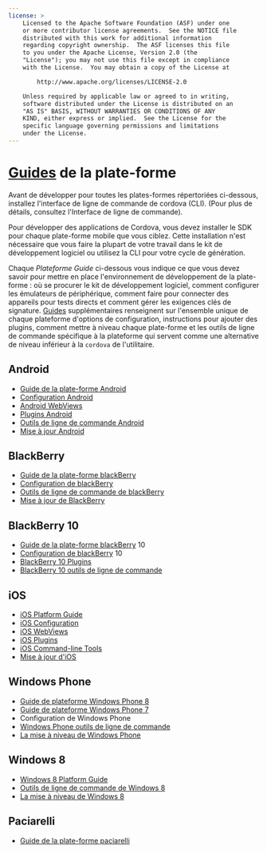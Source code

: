 ```yaml
---
license: >
    Licensed to the Apache Software Foundation (ASF) under one
    or more contributor license agreements.  See the NOTICE file
    distributed with this work for additional information
    regarding copyright ownership.  The ASF licenses this file
    to you under the Apache License, Version 2.0 (the
    "License"); you may not use this file except in compliance
    with the License.  You may obtain a copy of the License at

        http://www.apache.org/licenses/LICENSE-2.0

    Unless required by applicable law or agreed to in writing,
    software distributed under the License is distributed on an
    "AS IS" BASIS, WITHOUT WARRANTIES OR CONDITIONS OF ANY
    KIND, either express or implied.  See the License for the
    specific language governing permissions and limitations
    under the License.
---
```


# <a href="../../index.html">Guides</a> de la plate-forme

Avant de développer pour toutes les plates-formes répertoriées ci-dessous, installez l'interface de ligne de commande de cordova (CLI). (Pour plus de détails, consultez l'Interface de ligne de commande).

Pour développer des applications de Cordova, vous devez installer le SDK pour chaque plate-forme mobile que vous ciblez. Cette installation n'est nécessaire que vous faire la plupart de votre travail dans le kit de développement logiciel ou utilisez la CLI pour votre cycle de génération.

Chaque *Plateforme Guide* ci-dessous vous indique ce que vous devez savoir pour mettre en place l'environnement de développement de la plate-forme : où se procurer le kit de développement logiciel, comment configurer les émulateurs de périphérique, comment faire pour connecter des appareils pour tests directs et comment gérer les exigences clés de signature. <a href="../../index.html">Guides</a> supplémentaires renseignent sur l'ensemble unique de chaque plateforme d'options de configuration, instructions pour ajouter des plugins, comment mettre à niveau chaque plate-forme et les outils de ligne de commande spécifique à la plateforme qui servent comme une alternative de niveau inférieur à la `cordova` de l'utilitaire.

## Android

*   <a href="android/index.html">Guide de la plate-forme Android</a>
*   <a href="android/config.html">Configuration Android</a>
*   <a href="android/webview.html">Android WebViews</a>
*   <a href="android/plugin.html">Plugins Android</a>
*   <a href="android/tools.html">Outils de ligne de commande Android</a>
*   <a href="android/upgrading.html">Mise à jour Android</a>

## BlackBerry

*   <a href="blackberry/index.html">Guide de la plate-forme blackBerry</a>
*   <a href="blackberry10/config.html">Configuration de blackBerry</a>
*   <a href="blackberry/tools.html">Outils de ligne de commande de blackBerry</a>
*   <a href="blackberry10/upgrading.html">Mise à jour de BlackBerry</a>

## BlackBerry 10

*   <a href="blackberry10/index.html"><a href="blackberry/index.html">Guide de la plate-forme blackBerry</a> 10</a>
*   <a href="blackberry10/config.html">Configuration de blackBerry</a> 10
*   <a href="blackberry10/plugin.html">BlackBerry 10 Plugins</a>
*   <a href="blackberry10/tools.html">BlackBerry 10 outils de ligne de commande</a>

## iOS

*   <a href="ios/index.html">iOS Platform Guide</a>
*   <a href="ios/config.html">iOS Configuration</a>
*   <a href="ios/webview.html">iOS WebViews</a>
*   <a href="ios/plugin.html">iOS Plugins</a>
*   <a href="ios/tools.html">iOS Command-line Tools</a>
*   <a href="ios/upgrading.html">Mise à jour d'iOS</a>

## Windows Phone

*   <a href="wp8/index.html">Guide de plateforme Windows Phone 8</a>
*   <a href="wp7/index.html">Guide de plateforme Windows Phone 7</a>
*   Configuration de Windows Phone
*   <a href="wp8/tools.html">Windows Phone outils de ligne de commande</a>
*   <a href="wp8/upgrading.html">La mise à niveau de Windows Phone</a>

## Windows 8

*   <a href="win8/index.html">Windows 8 Platform Guide</a>
*   <a href="win8/tools.html">Outils de ligne de commande de Windows 8</a>
*   <a href="win8/upgrading.html">La mise à niveau de Windows 8</a>

## Paciarelli

*   <a href="tizen/index.html">Guide de la plate-forme paciarelli</a>